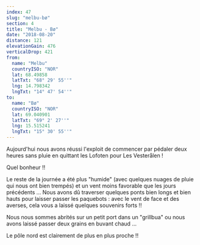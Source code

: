 ```yaml
---
index: 47
slug: "melbu-bø"
section: 4
title: "Melbu - Bø"
date: "2018-08-20"
distance: 121
elevationGain: 476
verticalDrop: 421
from:
  name: "Melbu"
  countryISO: "NOR"
  lat: 68.49858
  latTxt: "68° 29' 55''"
  lng: 14.798342
  lngTxt: "14° 47' 54''"
to:
  name: "Bø"
  countryISO: "NOR"
  lat: 69.040901
  latTxt: "69° 2' 27''"
  lng: 15.515241
  lngTxt: "15° 30' 55''"
---
```


Aujourd'hui nous avons réussi l'exploit de commencer par pédaler deux heures sans pluie en quittant les Lofoten pour Les Vesterålen !

Quel bonheur !!

Le reste de la journée a été plus "humide" (avec quelques nuages de pluie qui nous ont bien trempés) et un vent moins favorable que les jours précédents ... Nous avons dû traverser quelques ponts bien longs et bien hauts pour laisser passer les paquebots : avec le vent de face et des averses, cela vous a laissé quelques souvenirs forts !!

Nous nous sommes abrités sur un petit port dans un "grillbua" ou nous avons laissé passer deux grains en buvant chaud ...

Le pôle nord est clairement de plus en plus proche !!
